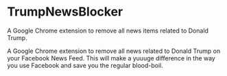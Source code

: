 # TrumpNewsBlocker
A Google Chrome extension to remove all news items related to Donald Trump.

A Google Chrome extension to remove all news related to Donald Trump on your Facebook News Feed. This will make a yuuuge difference in the way you use Facebook and save you the regular blood-boil.
